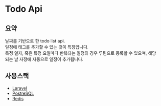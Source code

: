 # Todo Api

## 요약
날짜를 기반으로 한 todo list api.<br>
일정에 태그를 추가할 수 있는 것이 특징입니다.<br> 
특정 일자, 혹은 특정 요일마다 반복되는 일정의 경우 루틴으로 등록할 수 있으며, 해당되는 날 자정에 자동으로 일정이 추가됩니다.<br>

## 사용스택
- [Laravel](https://laravel.com/)
- [PostreSQL](https://www.postgresql.org/)
- [Redis](https://redis.io)
